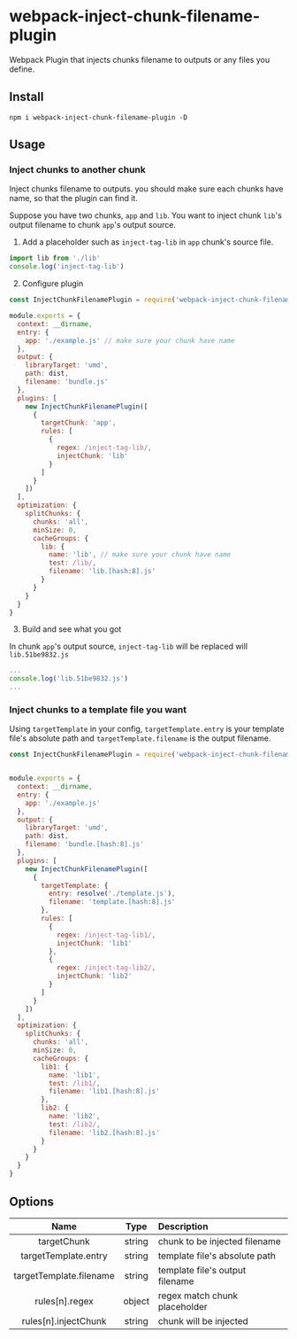 # webpack-inject-chunk-filename-plugin

Webpack Plugin that injects chunks filename to outputs or any files you define.

## Install

`npm i webpack-inject-chunk-filename-plugin -D`

## Usage

### Inject chunks to another chunk

Inject chunks filename to outputs. you should make sure each chunks have name, so that the plugin can find it.

Suppose you have two chunks, `app` and `lib`. You want to inject chunk `lib`'s output filename to chunk `app`'s output source.

1. Add a placeholder such as `inject-tag-lib` in `app` chunk's source file.

```js
import lib from './lib'
console.log('inject-tag-lib')
```

2. Configure plugin

```js
const InjectChunkFilenamePlugin = require('webpack-inject-chunk-filename-plugin')

module.exports = {
  context: __dirname,
  entry: {
    app: './example.js' // make sure your chunk have name
  },
  output: {
    libraryTarget: 'umd',
    path: dist,
    filename: 'bundle.js'
  },
  plugins: [
    new InjectChunkFilenamePlugin([
      {
        targetChunk: 'app',
        rules: [
          {
            regex: /inject-tag-lib/,
            injectChunk: 'lib'
          }
        ]
      }
    ])
  ],
  optimization: {
    splitChunks: {
      chunks: 'all',
      minSize: 0,
      cacheGroups: {
        lib: {
          name: 'lib', // make sure your chunk have name
          test: /lib/,
          filename: 'lib.[hash:8].js'
        }
      }
    }
  }
}
```

3. Build and see what you got

In chunk `app`'s output source, `inject-tag-lib` will be replaced will `lib.51be9832.js`

```js
...
console.log('lib.51be9832.js')
...
```

### Inject chunks to a template file you want

Using `targetTemplate` in your config, `targetTemplate.entry` is your template file's absolute path and `targetTemplate.filename` is the output filename.

```js
const InjectChunkFilenamePlugin = require('webpack-inject-chunk-filename-plugin')


module.exports = {
  context: __dirname,
  entry: {
    app: './example.js'
  },
  output: {
    libraryTarget: 'umd',
    path: dist,
    filename: 'bundle.[hash:8].js'
  },
  plugins: [
    new InjectChunkFilenamePlugin([
      {
        targetTemplate: {
          entry: resolve('./template.js'),
          filename: 'template.[hash:8].js'
        },
        rules: [
          {
            regex: /inject-tag-lib1/,
            injectChunk: 'lib1'
          },
          {
            regex: /inject-tag-lib2/,
            injectChunk: 'lib2'
          }
        ]
      }
    ])
  ],
  optimization: {
    splitChunks: {
      chunks: 'all',
      minSize: 0,
      cacheGroups: {
        lib1: {
          name: 'lib1',
          test: /lib1/,
          filename: 'lib1.[hash:8].js'
        },
        lib2: {
          name: 'lib2',
          test: /lib2/,
          filename: 'lib2.[hash:8].js'
        }
      }
    }
  }
}
```

## Options

|Name|Type|Description|
|:--:|:--:|:----------|
|targetChunk|string|chunk to be injected filename|
|targetTemplate.entry|string|template file's absolute path|
|targetTemplate.filename|string|template file's output filename|
|rules[n].regex|object|regex match chunk placeholder|
|rules[n].injectChunk|string|chunk will be injected|
